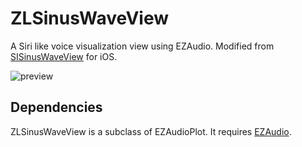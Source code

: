 ZLSinusWaveView
===============

A Siri like voice visualization view using EZAudio. Modified from [SISinusWaveView](https://github.com/raffael/SISinusWaveView) for iOS.

![preview](https://raw.githubusercontent.com/zhxnlai/ZLSinusWaveView/master/preview.gif)

Dependencies
---
ZLSinusWaveView is a subclass of EZAudioPlot. It requires [EZAudio](https://github.com/syedhali/EZAudio).

